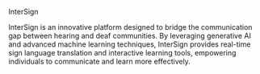 InterSign

InterSign is an innovative platform designed to bridge the communication gap between hearing and deaf communities. By leveraging generative AI and advanced machine learning techniques, InterSign provides real-time sign language translation and interactive learning tools, empowering individuals to communicate and learn more effectively.